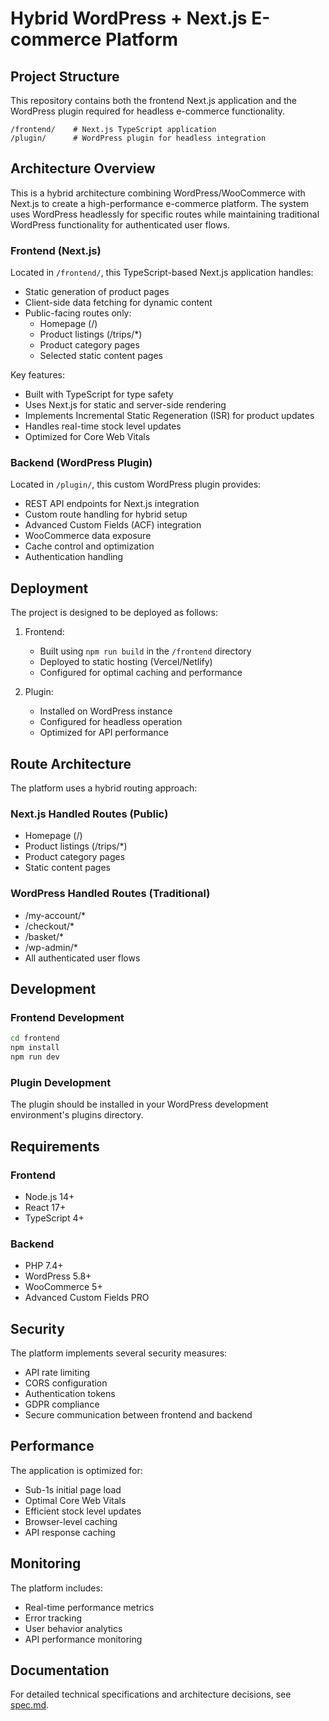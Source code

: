 # Hybrid WordPress + Next.js E-commerce Platform

## Project Structure

This repository contains both the frontend Next.js application and the WordPress plugin required for headless e-commerce functionality.

```
/frontend/    # Next.js TypeScript application
/plugin/      # WordPress plugin for headless integration
```

## Architecture Overview

This is a hybrid architecture combining WordPress/WooCommerce with Next.js to create a high-performance e-commerce platform. The system uses WordPress headlessly for specific routes while maintaining traditional WordPress functionality for authenticated user flows.

### Frontend (Next.js)

Located in `/frontend/`, this TypeScript-based Next.js application handles:
- Static generation of product pages
- Client-side data fetching for dynamic content
- Public-facing routes only:
  - Homepage (/)
  - Product listings (/trips/*)
  - Product category pages
  - Selected static content pages

Key features:
- Built with TypeScript for type safety
- Uses Next.js for static and server-side rendering
- Implements Incremental Static Regeneration (ISR) for product updates
- Handles real-time stock level updates
- Optimized for Core Web Vitals

### Backend (WordPress Plugin)

Located in `/plugin/`, this custom WordPress plugin provides:
- REST API endpoints for Next.js integration
- Custom route handling for hybrid setup
- Advanced Custom Fields (ACF) integration
- WooCommerce data exposure
- Cache control and optimization
- Authentication handling

## Deployment

The project is designed to be deployed as follows:

1. Frontend:
   - Built using `npm run build` in the `/frontend` directory
   - Deployed to static hosting (Vercel/Netlify)
   - Configured for optimal caching and performance

2. Plugin:
   - Installed on WordPress instance
   - Configured for headless operation
   - Optimized for API performance

## Route Architecture

The platform uses a hybrid routing approach:

### Next.js Handled Routes (Public)
- Homepage (/)
- Product listings (/trips/*)
- Product category pages
- Static content pages

### WordPress Handled Routes (Traditional)
- /my-account/*
- /checkout/*
- /basket/*
- /wp-admin/*
- All authenticated user flows

## Development

### Frontend Development
```bash
cd frontend
npm install
npm run dev
```

### Plugin Development
The plugin should be installed in your WordPress development environment's plugins directory.

## Requirements

### Frontend
- Node.js 14+
- React 17+
- TypeScript 4+

### Backend
- PHP 7.4+
- WordPress 5.8+
- WooCommerce 5+
- Advanced Custom Fields PRO

## Security

The platform implements several security measures:
- API rate limiting
- CORS configuration
- Authentication tokens
- GDPR compliance
- Secure communication between frontend and backend

## Performance

The application is optimized for:
- Sub-1s initial page load
- Optimal Core Web Vitals
- Efficient stock level updates
- Browser-level caching
- API response caching

## Monitoring

The platform includes:
- Real-time performance metrics
- Error tracking
- User behavior analytics
- API performance monitoring

## Documentation

For detailed technical specifications and architecture decisions, see [spec.md](spec.md).

